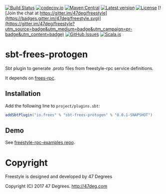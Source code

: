 
[comment]: # (Start Badges)

[![Build Status](https://travis-ci.org/frees-io/sbt-frees-protogen.svg?branch=master)](https://travis-ci.org/frees-io/sbt-frees-protogen) [![codecov.io](http://codecov.io/github/frees-io/sbt-frees-protogen/coverage.svg?branch=master)](http://codecov.io/github/frees-io/sbt-frees-protogen?branch=master) [![Maven Central](https://img.shields.io/badge/maven%20central-0.0.5-green.svg)](https://oss.sonatype.org/#nexus-search;gav~io.frees~freestyle*) [![Latest version](https://img.shields.io/badge/freestyle--rpc-0.0.5-green.svg)](https://index.scala-lang.org/frees-io/sbt-frees-protogen) [![License](https://img.shields.io/badge/license-Apache%202-blue.svg)](https://raw.githubusercontent.com/frees-io/sbt-frees-protogen/master/LICENSE) [![Join the chat at https://gitter.im/47deg/freestyle](https://badges.gitter.im/47deg/freestyle.svg)](https://gitter.im/47deg/freestyle?utm_source=badge&utm_medium=badge&utm_campaign=pr-badge&utm_content=badge) [![GitHub Issues](https://img.shields.io/github/issues/frees-io/sbt-frees-protogen.svg)](https://github.com/frees-io/sbt-frees-protogen/issues) [![Scala.js](http://scala-js.org/assets/badges/scalajs-0.6.20.svg)](http://scala-js.org)

[comment]: # (End Badges)

# sbt-frees-protogen

Sbt plugin to generate .proto files from freestyle-rpc service definitions.

It depends on [frees-rpc](https://github.com/frees-io/freestyle-rpc).

## Installation

Add the following line to `project/plugins.sbt`:

[comment]: # (Start Replace)

```scala
addSbtPlugin("io.frees" % "sbt-frees-protogen" % "0.0.1-SNAPSHOT")
```

[comment]: # (End Replace)

## Demo

See [freestyle-rpc-examples repo](https://github.com/frees-io/freestyle-rpc-examples).

[comment]: # (Start Copyright)
# Copyright

Freestyle is designed and developed by 47 Degrees

Copyright (C) 2017 47 Degrees. <http://47deg.com>

[comment]: # (End Copyright)